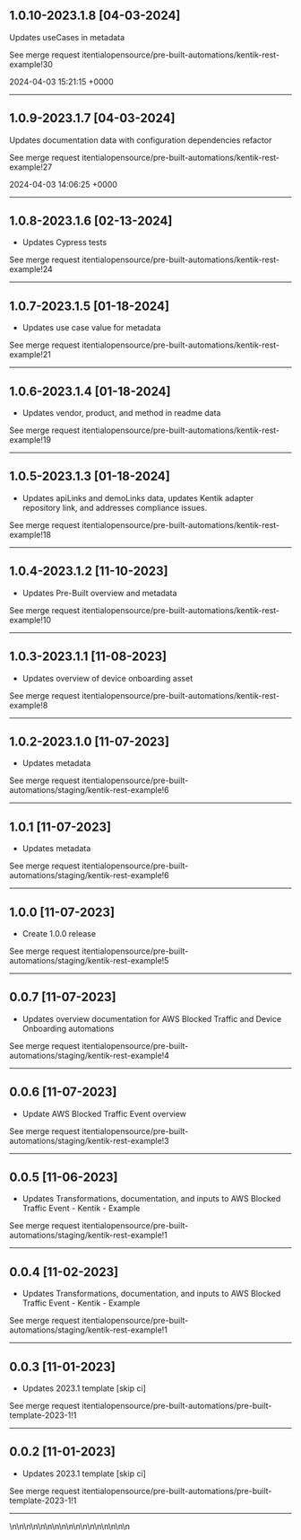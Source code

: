 
## 1.0.10-2023.1.8 [04-03-2024]

Updates useCases in metadata

See merge request itentialopensource/pre-built-automations/kentik-rest-example!30

2024-04-03 15:21:15 +0000

---

## 1.0.9-2023.1.7 [04-03-2024]

Updates documentation data with configuration dependencies refactor

See merge request itentialopensource/pre-built-automations/kentik-rest-example!27

2024-04-03 14:06:25 +0000

---

## 1.0.8-2023.1.6 [02-13-2024]

* Updates Cypress tests

See merge request itentialopensource/pre-built-automations/kentik-rest-example!24

---

## 1.0.7-2023.1.5 [01-18-2024]

* Updates use case value for metadata

See merge request itentialopensource/pre-built-automations/kentik-rest-example!21

---

## 1.0.6-2023.1.4 [01-18-2024]

* Updates vendor, product, and method in readme data

See merge request itentialopensource/pre-built-automations/kentik-rest-example!19

---

## 1.0.5-2023.1.3 [01-18-2024]

* Updates apiLinks and demoLinks data, updates Kentik adapter repository link, and addresses compliance issues.

See merge request itentialopensource/pre-built-automations/kentik-rest-example!18

---

## 1.0.4-2023.1.2 [11-10-2023]

* Updates Pre-Built overview and metadata

See merge request itentialopensource/pre-built-automations/kentik-rest-example!10

---

## 1.0.3-2023.1.1 [11-08-2023]

* Updates overview of device onboarding asset

See merge request itentialopensource/pre-built-automations/kentik-rest-example!8

---

## 1.0.2-2023.1.0 [11-07-2023]

* Updates metadata

See merge request itentialopensource/pre-built-automations/staging/kentik-rest-example!6

---

## 1.0.1 [11-07-2023]

* Updates metadata

See merge request itentialopensource/pre-built-automations/staging/kentik-rest-example!6

---

## 1.0.0 [11-07-2023]

* Create 1.0.0 release

See merge request itentialopensource/pre-built-automations/staging/kentik-rest-example!5

---

## 0.0.7 [11-07-2023]

* Updates overview documentation for AWS Blocked Traffic and Device Onboarding automations

See merge request itentialopensource/pre-built-automations/staging/kentik-rest-example!4

---

## 0.0.6 [11-07-2023]

* Update AWS Blocked Traffic Event overview

See merge request itentialopensource/pre-built-automations/staging/kentik-rest-example!3

---

## 0.0.5 [11-06-2023]

* Updates Transformations, documentation, and inputs to AWS Blocked Traffic Event - Kentik - Example

See merge request itentialopensource/pre-built-automations/staging/kentik-rest-example!1

---

## 0.0.4 [11-02-2023]

* Updates Transformations, documentation, and inputs to AWS Blocked Traffic Event - Kentik - Example

See merge request itentialopensource/pre-built-automations/staging/kentik-rest-example!1

---

## 0.0.3 [11-01-2023]

* Updates 2023.1 template [skip ci]

See merge request itentialopensource/pre-built-automations/pre-built-template-2023-1!1

---

## 0.0.2 [11-01-2023]

* Updates 2023.1 template [skip ci]

See merge request itentialopensource/pre-built-automations/pre-built-template-2023-1!1

---
\n\n\n\n\n\n\n\n\n\n\n\n\n\n\n\n\n
